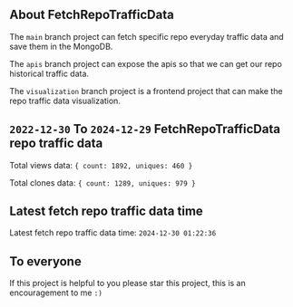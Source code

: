 ## About FetchRepoTrafficData

The `main` branch project can fetch specific repo everyday traffic data and save them in the MongoDB.

The `apis` branch project can expose the apis so that we can get our repo historical traffic data.

The `visualization` branch project is a frontend project that can make the repo traffic data visualization.

## `2022-12-30` To `2024-12-29` FetchRepoTrafficData repo traffic data

Total views data: `{ count: 1892, uniques: 460 }`

Total clones data: `{ count: 1289, uniques: 979 }`

## Latest fetch repo traffic data time

Latest fetch repo traffic data time: `2024-12-30 01:22:36`

## To everyone

If this project is helpful to you please star this project, this is an encouragement to me `:)`



